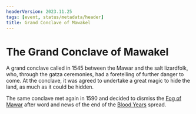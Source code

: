 ```yaml
---
headerVersion: 2023.11.25
tags: [event, status/metadata/header]
title: Grand Conclave of Mawakel
---
```

# The Grand Conclave of Mawakel

A grand conclave called in 1545 between the Mawar and the salt lizardfolk, who, through the gatza ceremonies, had a foretelling of further danger to come. At the conclave, it was agreed to undertake a great magic to hide the land, as much as it could be hidden. 

The same conclave met again in 1590 and decided to dismiss the [Fog of Mawar](<../fog-of-mawar.md>) after word and news of the end of the [Blood Years](<../blood-years.md>) spread.